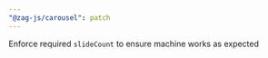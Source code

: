 ```yaml
---
"@zag-js/carousel": patch
---
```


Enforce required `slideCount` to ensure machine works as expected
